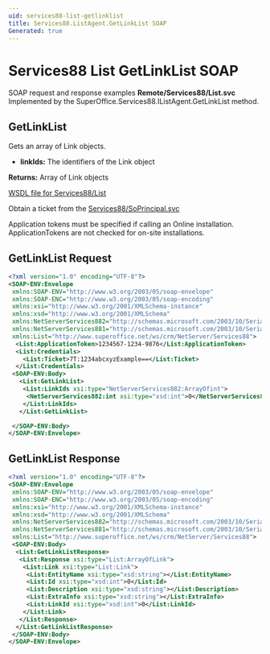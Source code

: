 ```yaml
---
uid: services88-list-getlinklist
title: Services88.ListAgent.GetLinkList SOAP
Generated: true
---
```


# Services88 List GetLinkList SOAP

SOAP request and response examples **Remote/Services88/List.svc**
Implemented by the <see cref="M:SuperOffice.Services88.IListAgent.GetLinkList">SuperOffice.Services88.IListAgent.GetLinkList</see> method.

## GetLinkList

Gets an array of Link objects.

* **linkIds:** The identifiers of the Link object

**Returns:** Array of Link objects


[WSDL file for Services88/List](../Services88-List.md)

Obtain a ticket from the [Services88/SoPrincipal.svc](../SoPrincipal/index.md)

Application tokens must be specified if calling an Online installation. ApplicationTokens are not checked for on-site installations.

## GetLinkList Request

```xml
<?xml version="1.0" encoding="UTF-8"?>
<SOAP-ENV:Envelope
 xmlns:SOAP-ENV="http://www.w3.org/2003/05/soap-envelope"
 xmlns:SOAP-ENC="http://www.w3.org/2003/05/soap-encoding"
 xmlns:xsi="http://www.w3.org/2001/XMLSchema-instance"
 xmlns:xsd="http://www.w3.org/2001/XMLSchema"
 xmlns:NetServerServices882="http://schemas.microsoft.com/2003/10/Serialization/Arrays"
 xmlns:NetServerServices881="http://schemas.microsoft.com/2003/10/Serialization/"
 xmlns:List="http://www.superoffice.net/ws/crm/NetServer/Services88">
  <List:ApplicationToken>1234567-1234-9876</List:ApplicationToken>
  <List:Credentials>
    <List:Ticket>7T:1234abcxyzExample==</List:Ticket>
  </List:Credentials>
 <SOAP-ENV:Body>
   <List:GetLinkList>
    <List:LinkIds xsi:type="NetServerServices882:ArrayOfint">
     <NetServerServices882:int xsi:type="xsd:int">0</NetServerServices882:int>
    </List:LinkIds>
   </List:GetLinkList>

 </SOAP-ENV:Body>
</SOAP-ENV:Envelope>

```


## GetLinkList Response

```xml
<?xml version="1.0" encoding="UTF-8"?>
<SOAP-ENV:Envelope
 xmlns:SOAP-ENV="http://www.w3.org/2003/05/soap-envelope"
 xmlns:SOAP-ENC="http://www.w3.org/2003/05/soap-encoding"
 xmlns:xsi="http://www.w3.org/2001/XMLSchema-instance"
 xmlns:xsd="http://www.w3.org/2001/XMLSchema"
 xmlns:NetServerServices882="http://schemas.microsoft.com/2003/10/Serialization/Arrays"
 xmlns:NetServerServices881="http://schemas.microsoft.com/2003/10/Serialization/"
 xmlns:List="http://www.superoffice.net/ws/crm/NetServer/Services88">
 <SOAP-ENV:Body>
  <List:GetLinkListResponse>
   <List:Response xsi:type="List:ArrayOfLink">
    <List:Link xsi:type="List:Link">
     <List:EntityName xsi:type="xsd:string"></List:EntityName>
     <List:Id xsi:type="xsd:int">0</List:Id>
     <List:Description xsi:type="xsd:string"></List:Description>
     <List:ExtraInfo xsi:type="xsd:string"></List:ExtraInfo>
     <List:LinkId xsi:type="xsd:int">0</List:LinkId>
    </List:Link>
   </List:Response>
  </List:GetLinkListResponse>
 </SOAP-ENV:Body>
</SOAP-ENV:Envelope>

```

